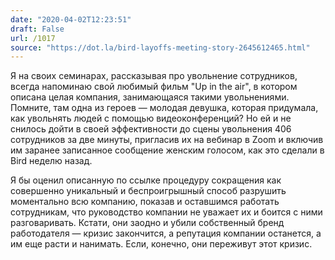 ```yaml
---
date: "2020-04-02T12:23:51"
draft: False
url: /1017
source: "https://dot.la/bird-layoffs-meeting-story-2645612465.html"
---
```


Я на своих семинарах, рассказывая про увольнение сотрудников, всегда напоминаю свой любимый фильм "Up in the air", в котором описана целая компания, занимающаяся такими увольнениями. Помните, там одна из героев — молодая девушка, которая придумала, как увольнять людей с помощью видеоконференций? Но ей и не снилось дойти в своей эффективности до сцены увольнения 406 сотрудников за две минуты, пригласив их на вебинар в Zoom и включив им заранее записанное сообщение женским голосом, как это сделали в Bird неделю назад.

Я бы оценил описанную по ссылке процедуру сокращения как совершенно уникальный и беспроигрышный способ разрушить моментально всю компанию, показав и оставшимся работать сотрудникам, что руководство компании не уважает их и боится с ними разговаривать. Кстати, они заодно и убили собственный бренд работодателя — кризис закончится, а репутация компании останется, а им еще расти и нанимать. Если, конечно, они переживут этот кризис.
